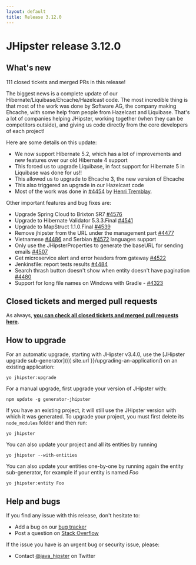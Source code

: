 ```yaml
---
layout: default
title: Release 3.12.0
---
```


JHipster release 3.12.0
==================

What's new
----------

111 closed tickets and merged PRs in this release!

The biggest news is a complete update of our Hibernate/Liquibase/Ehcache/Hazelcast code. The most incredible thing is that most of the work was done by Software AG, the company making Ehcache, with some help from people from Hazelcast and Liquibase. That's a lot of companies helping JHipster, working together (when they can be competitors outside), and giving us code directly from the core developers of each project!

Here are some details on this update:

- We now support Hibernate 5.2, which has a lot of improvements and new features over our old Hibernate 4 support
- This forced us to upgrade Liquibase, in fact support for Hibernate 5 in Liquibase was done for us!!
- This allowed us to upgrade to Ehcache 3, the new version of Ehcache
- This also triggered an upgrade in our Hazelcast code
- Most of the work was done in [#4454](https://github.com/jhipster/generator-jhipster/pull/4454) by [Henri Tremblay](https://twitter.com/henri_tremblay).

Other important features and bug fixes are:

- Upgrade Spring Cloud to Brixton SR7 [#4576](https://github.com/jhipster/generator-jhipster/pull/4576)
- Upgrade to Hibernate Validator 5.3.3.Final [#4541](https://github.com/jhipster/generator-jhipster/pull/4541)
- Upgrade to MapStruct 1.1.0.Final [#4539](https://github.com/jhipster/generator-jhipster/pull/4539)
- Remove jhipster from the URL under the management part [#4477](https://github.com/jhipster/generator-jhipster/pull/4477)
- Vietnamese [#4486](https://github.com/jhipster/generator-jhipster/pull/4486) and Serbian [#4572](https://github.com/jhipster/generator-jhipster/pull/4572) languages support
- Only use the JHipsterProperties to generate the baseURL for sending emails [#4507](https://github.com/jhipster/generator-jhipster/issues/4507)
- Get microservice alert and error headers from gateway [#4522](https://github.com/jhipster/generator-jhipster/pull/4522)
- Jenkinsfile: report tests results [#4484](https://github.com/jhipster/generator-jhipster/pull/4484)
- Search thrash button doesn't show when entity doesn't have pagination [#4480](https://github.com/jhipster/generator-jhipster/issues/4480)
- Support for long file names on Windows with Gradle - [#4323](https://github.com/jhipster/generator-jhipster/issues/4323)


Closed tickets and merged pull requests
------------
As always, __[you can check all closed tickets and merged pull requests here](https://github.com/jhipster/generator-jhipster/issues?q=milestone%3A3.12.0+is%3Aclosed)__.

How to upgrade
------------

For an automatic upgrade, starting with JHipster v3.4.0, use the [JHipster upgrade sub-generator]({{ site.url }}/upgrading-an-application/) on an existing application:

```
yo jhipster:upgrade
```

For a manual upgrade, first upgrade your version of JHipster with:

```
npm update -g generator-jhipster
```

If you have an existing project, it will still use the JHipster version with which it was generated.
To upgrade your project, you must first delete its `node_modules` folder and then run:

```
yo jhipster
```

You can also update your project and all its entities by running

```
yo jhipster --with-entities
```

You can also update your entities one-by-one by running again the entity sub-generator, for example if your entity is named _Foo_

```
yo jhipster:entity Foo
```

Help and bugs
--------------

If you find any issue with this release, don't hesitate to:

- Add a bug on our [bug tracker](https://github.com/jhipster/generator-jhipster/issues?state=open)
- Post a question on [Stack Overflow](http://stackoverflow.com/tags/jhipster/info)

If the issue you have is an urgent bug or security issue, please:

- Contact [@java_hipster](https://twitter.com/java_hipster) on Twitter
